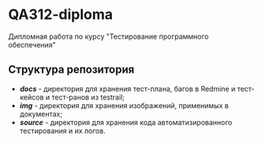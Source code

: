 # QA312-diploma
Дипломная работа по курсу "Тестирование программного обеспечения"

## Структура репозитория

- ***docs*** - директория для хранения тест-плана, багов в Redmine и тест-кейсов и тест-ранов из testrail;
- ***img*** - директория для хранения изображений, применимых в документах;
- ***source*** - директория для хранения кода автоматизированного тестирования и их логов.
